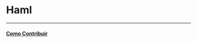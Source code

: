 # Haml

---

#### [Como Contribuir](https://github.com/cerebrobr/cerebro/blob/master/README.md#como-contribuir)
